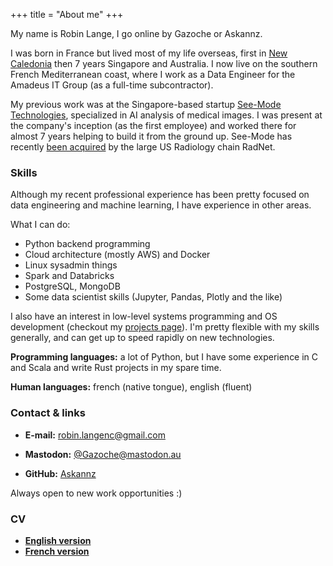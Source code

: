 +++
title = "About me"
+++

My name is Robin Lange, I go online by Gazoche or Askannz.

I was born in France but lived most of my life overseas, first in [New Caledonia](https://en.wikipedia.org/wiki/New_Caledonia) then 7 years Singapore and Australia. I now live on the southern French Mediterranean coast, where I work as a Data Engineer for the Amadeus IT Group (as a full-time subcontractor).

My previous work was at the Singapore-based startup [See-Mode Technologies](https://www.see-mode.com/), specialized in AI analysis of medical images. I was present at the company's inception (as the first employee) and worked there for almost 7 years helping to build it from the ground up. See-Mode has recently [been acquired](https://www.radnet.com/about-radnet/news/radnet-inc-acquires-see-mode-technologies-for-innovation-in-ai-powered-ultrasound-diagnostics) by the large US Radiology chain RadNet. 

### Skills

Although my recent professional experience has been pretty focused on data engineering and machine learning, I have experience in other areas. 

What I can do:
* Python backend programming
* Cloud architecture (mostly AWS) and Docker
* Linux sysadmin things
* Spark and Databricks
* PostgreSQL, MongoDB
* Some data scientist skills (Jupyter, Pandas, Plotly and the like)

I also have an interest in low-level systems programming and OS development (checkout my [projects page](/projects)). I'm pretty flexible with my skills generally, and can get up to speed rapidly on new technologies.

**Programming languages:** a lot of Python, but I have some experience in C and Scala and write Rust projects in my spare time.

**Human languages:** french (native tongue), english (fluent)


### Contact & links

* **E-mail:** [robin.langenc@gmail.com](mailto:robin.langenc@gmail.com)

* **Mastodon:**  [@Gazoche@mastodon.au](https://mastodon.au/@Gazoche)

* **GitHub:**  [Askannz](https://github.com/Askannz)

Always open to new work opportunities :)


### CV

* [**English version**](RobinLange_CV_en.pdf)
* [**French version**](RobinLange_CV_fr.pdf)
